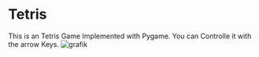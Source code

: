# Tetris

This is an Tetris Game Implemented with Pygame.
You can Controlle it with the arrow Keys.
![grafik](https://github.com/user-attachments/assets/3920aaa9-39b3-4362-a1b7-2f0b4fb18b3b)
